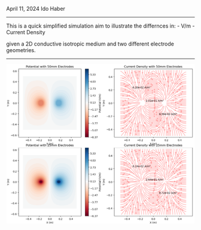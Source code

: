 April 11, 2024
Ido Haber

---

This is a quick simplified simulation aim to illustrate the differnces in: - V/m - Current Density

given a 2D conductive isotropic medium and two different electrode geometries.

---

![Figure 1](Figure_1.png)

